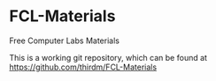 # FCL-Materials
Free Computer Labs Materials

This is a working git repository, which can be found at https://github.com/thirdm/FCL-Materials